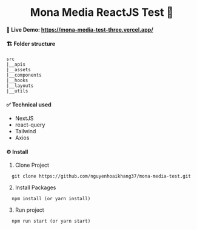 <h1 align='center'>Mona Media ReactJS Test 🐼</h1>

#### **🍺 Live Demo:** https://mona-media-test-three.vercel.app/

#### **🏗 Folder structure**

```
src
|__apis
|__assets
|__components
|__hooks
|__layouts
|__utils
```
#### **✅ Technical used**
- NextJS
- react-query
- Tailwind
- Axios

#### **⚙ Install**

1. Clone Project

```
  git clone https://github.com/nguyenhoaikhang37/mona-media-test.git
```

2. Install Packages

```
  npm install (or yarn install)
```

3. Run project

```
  npm run start (or yarn start)
```
